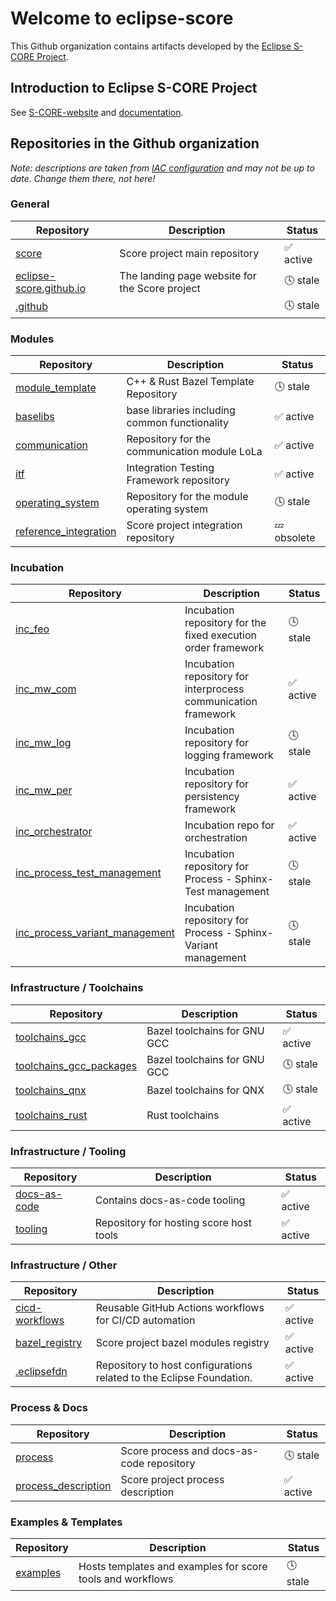 # Welcome to eclipse-score

This Github organization contains artifacts developed by the [Eclipse S-CORE Project](https://projects.eclipse.org/projects/automotive.score).

## Introduction to Eclipse S-CORE Project

See [S-CORE-website](https://eclipse-score.github.io/) and [documentation](https://eclipse-score.github.io/score).

## Repositories in the Github organization

*Note: descriptions are taken from [IAC configuration](https://github.com/eclipse-score/.eclipsefdn/blob/main/otterdog/eclipse-score.jsonnet) and may not be up to date. Change them there, not here!*
<!-- REPO_STATUS_START -->
### General

| Repository | Description | Status |
|------------|-------------|--------|
| [score](https://github.com/eclipse-score/score) | Score project main repository | ✅ active |
| [eclipse-score.github.io](https://github.com/eclipse-score/eclipse-score.github.io) | The landing page website for the Score project | 🕓 stale |
| [.github](https://github.com/eclipse-score/.github) |  | 🕓 stale |

### Modules

| Repository | Description | Status |
|------------|-------------|--------|
| [module_template](https://github.com/eclipse-score/module_template) | C++ & Rust Bazel Template Repository | 🕓 stale |
| [baselibs](https://github.com/eclipse-score/baselibs) | base libraries including common functionality | ✅ active |
| [communication](https://github.com/eclipse-score/communication) | Repository for the communication module LoLa | ✅ active |
| [itf](https://github.com/eclipse-score/itf) | Integration Testing Framework repository | ✅ active |
| [operating_system](https://github.com/eclipse-score/operating_system) | Repository for the module operating system | 🕓 stale |
| [reference_integration](https://github.com/eclipse-score/reference_integration) | Score project integration repository | 💤 obsolete |

### Incubation

| Repository | Description | Status |
|------------|-------------|--------|
| [inc_feo](https://github.com/eclipse-score/inc_feo) | Incubation repository for the fixed execution order framework | 🕓 stale |
| [inc_mw_com](https://github.com/eclipse-score/inc_mw_com) | Incubation repository for interprocess communication framework | ✅ active |
| [inc_mw_log](https://github.com/eclipse-score/inc_mw_log) | Incubation repository for logging framework | 🕓 stale |
| [inc_mw_per](https://github.com/eclipse-score/inc_mw_per) | Incubation repository for persistency framework | ✅ active |
| [inc_orchestrator](https://github.com/eclipse-score/inc_orchestrator) | Incubation repo for orchestration | ✅ active |
| [inc_process_test_management](https://github.com/eclipse-score/inc_process_test_management) | Incubation repository for Process - Sphinx-Test management | 🕓 stale |
| [inc_process_variant_management](https://github.com/eclipse-score/inc_process_variant_management) | Incubation repository for Process - Sphinx-Variant management | 🕓 stale |

### Infrastructure / Toolchains

| Repository | Description | Status |
|------------|-------------|--------|
| [toolchains_gcc](https://github.com/eclipse-score/toolchains_gcc) | Bazel toolchains for GNU GCC | ✅ active |
| [toolchains_gcc_packages](https://github.com/eclipse-score/toolchains_gcc_packages) | Bazel toolchains for GNU GCC | 🕓 stale |
| [toolchains_qnx](https://github.com/eclipse-score/toolchains_qnx) | Bazel toolchains for QNX | 🕓 stale |
| [toolchains_rust](https://github.com/eclipse-score/toolchains_rust) | Rust toolchains | ✅ active |

### Infrastructure / Tooling

| Repository | Description | Status |
|------------|-------------|--------|
| [docs-as-code](https://github.com/eclipse-score/docs-as-code) | Contains docs-as-code tooling | ✅ active |
| [tooling](https://github.com/eclipse-score/tooling) | Repository for hosting score host tools | ✅ active |

### Infrastructure / Other

| Repository | Description | Status |
|------------|-------------|--------|
| [cicd-workflows](https://github.com/eclipse-score/cicd-workflows) | Reusable GitHub Actions workflows for CI/CD automation | ✅ active |
| [bazel_registry](https://github.com/eclipse-score/bazel_registry) | Score project bazel modules registry | ✅ active |
| [.eclipsefdn](https://github.com/eclipse-score/.eclipsefdn) | Repository to host configurations related to the Eclipse Foundation. | ✅ active |

### Process & Docs

| Repository | Description | Status |
|------------|-------------|--------|
| [process](https://github.com/eclipse-score/process) | Score process and docs-as-code repository | 🕓 stale |
| [process_description](https://github.com/eclipse-score/process_description) | Score project process description | ✅ active |

### Examples & Templates

| Repository | Description | Status |
|------------|-------------|--------|
| [examples](https://github.com/eclipse-score/examples) | Hosts templates and examples for score tools and workflows | 🕓 stale |
<!-- REPO_STATUS_END -->